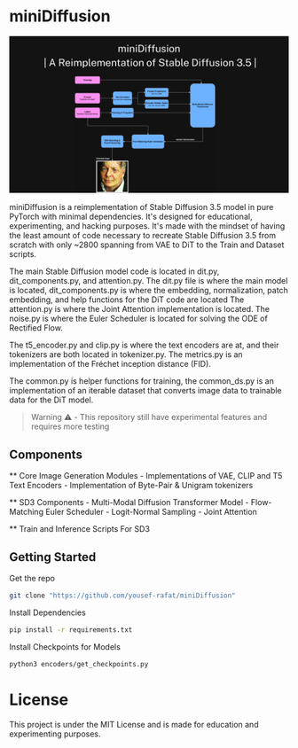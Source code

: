 # miniDiffusion

![SD3 Diagram](assets/display.png)

miniDiffusion is a reimplementation of Stable Diffusion 3.5 model in pure PyTorch with minimal dependencies. It's designed for educational, experimenting, and hacking purposes.
It's made with the mindset of having the least amount of code necessary to recreate Stable Diffusion 3.5 from scratch with only ~2800 spanning from VAE to DiT to the Train and Dataset scripts.

The main Stable Diffusion model code is located in dit.py, dit_components.py, and attention.py. The dit.py file is where the main model is located, dit_components.py is where the embedding, normalization, patch embedding, and help functions for the DiT code are located The attention.py is where the Joint Attention implementation is located.
The noise.py is where the Euler Scheduler is located for solving the ODE of Rectified Flow. 

The t5_encoder.py and clip.py is where the text encoders are at, and their tokenizers are both located in tokenizer.py. The metrics.py is an implementation of the Fréchet inception distance (FID).

The common.py is helper functions for training, the common_ds.py is an implementation of an iterable dataset that converts image data to trainable data for the DiT model.

> Warning ⚠️
    - This repository still have experimental features and requires more testing

## Components

** Core Image Generation Modules
    - Implementations of VAE, CLIP and T5 Text Encoders
    - Implementation of Byte-Pair & Unigram tokenizers

** SD3 Components
    - Multi-Modal Diffusion Transformer Model
    - Flow-Matching Euler Scheduler
    - Logit-Normal Sampling
    - Joint Attention 

** Train and Inference Scripts For SD3

## Getting Started

Get the repo

```bash
git clone "https://github.com/yousef-rafat/miniDiffusion"
```

Install Dependencies
```bash
pip install -r requirements.txt
```

Install Checkpoints for Models
```bash
python3 encoders/get_checkpoints.py
```

# License

This project is under the MIT License and is made for education and experimenting purposes. 